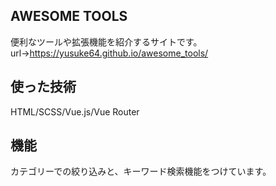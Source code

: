 ## AWESOME TOOLS
便利なツールや拡張機能を紹介するサイトです。
url→https://yusuke64.github.io/awesome_tools/

## 使った技術
HTML/SCSS/Vue.js/Vue Router

## 機能
カテゴリーでの絞り込みと、キーワード検索機能をつけています。
